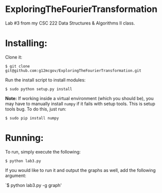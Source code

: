 # ExploringTheFourierTransformation
Lab #3 from my CSC 222 Data Structures &amp; Algorithms II class.

Installing:
=======

Clone it:

`$ git clone git@github.com:g12mcgov/ExploringTheFourierTransformation.git`

Run the install script to install modules:

`$ sudo python setup.py install`

<b>Note:</b> If working inside a virtual environment (which you should be), you may have to manually install `numpy` if it fails with setup tools. This is setup tools bug. To do this, just run:

`$ sudo pip install numpy`

Running:
=======

To run, simply execute the following:

`$ python lab3.py`

If you would like to run it and output the graphs as well, add the following argument:

`$ python lab3.py -g graph'


